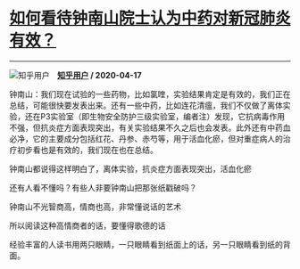 # [如何看待钟南山院士认为中药对新冠肺炎有效？](https://www.zhihu.com/answer/1159079085)

--------------------------------------------------------------------

![知乎用户](https://pic2.zhimg.com/da8e974dc.jpg?source=1940ef5c "知乎用户")&emsp;**[知乎用户](https://www.zhihu.com/people/) / 2020-04-17**

钟南山：我们现在试验的一些药物，比如氯喹，实验结果肯定是有效的，我们正在总结，可能很快要发表出来。还有一些中药，比如连花清瘟，我们不仅做了离体实验，还在P3实验室（即生物安全防护三级实验室，编者注）发现，它抗病毒作用不强，但抗炎症方面表现突出，有关实验结果不久之后也会发表。此外还有中药血必净，它的主要成分包括红花、丹参、赤芍等，用于活血化瘀，但对重症病人的治疗初步看也是有效的，我们现在也在总结。



钟南山都说得这样明白了，离体实验，抗炎症方面表现突出，活血化瘀

还有人看不懂吗？有些人非要钟南山把那张纸戳破吗？

钟南山不光智商高，情商也高，非常懂说话的艺术

所以阅读这种高情商者的话，要懂得歌德的话

经验丰富的人读书用两​只眼睛，一只眼睛看到纸面上的话，另一只眼睛看到纸的背面。

